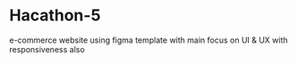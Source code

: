 # Hacathon-5
e-commerce website using figma template with main  focus on UI &amp; UX with responsiveness also
